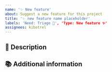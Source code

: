 ```yaml
---
name: '✨ New feature'
about: Suggest a new feature for this project
title: '✨ new feature name placeholder'
labels: 'Need: Triage 🧐', 'Type: New feature ✨'
assignees: kibotrel
---
```


## :book: Description

<!--
  Describe the new feature you would like to see implemented.
-->

## :books: Additional information

<!--
  Add any additional information that could help us understand your request.
  It can be ressources, links, screenshots, etc.

  Delete this section if not needed.
-->
